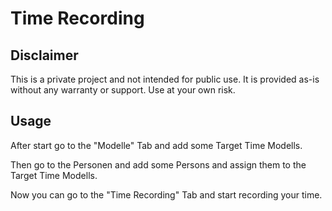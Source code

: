 # Time Recording

## Disclaimer
This is a private project and not intended for public use. It is provided as-is without any warranty or support. Use at your own risk.

## Usage
After start go to the "Modelle" Tab and add some Target Time Modells.

Then go to the Personen and add some Persons and assign them to the Target Time Modells.

Now you can go to the "Time Recording" Tab and start recording your time.

